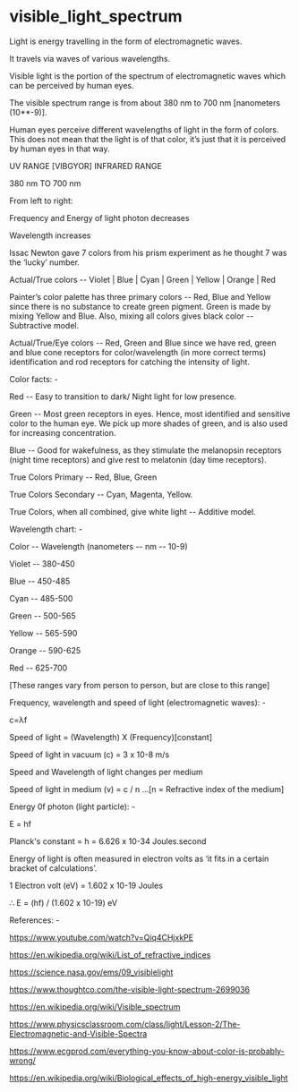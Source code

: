 # visible_light_spectrum


Light is energy travelling in the form of electromagnetic waves.

It travels via waves of various wavelengths.

Visible light is the portion of the spectrum of electromagnetic waves which can be perceived by human eyes.

The visible spectrum range is from about 380 nm to 700 nm [nanometers (10**-9)].

Human eyes perceive different wavelengths of light in the form of colors. This does not mean that the light is of that color, it’s just that it is perceived by human eyes in that way.

UV RANGE [VIBGYOR] INFRARED RANGE 

380 nm TO 700 nm

From left to right:

Frequency and Energy of light photon decreases

Wavelength increases


Issac Newton gave 7 colors from his prism experiment as he thought 7 was the ‘lucky’ number.

Actual/True colors -- Violet | Blue | Cyan | Green | Yellow | Orange | Red

Painter’s color palette has three primary colors -- Red, Blue and Yellow since there is no substance to create green pigment. Green is made by mixing Yellow and Blue. Also, mixing all colors gives black color -- Subtractive model.

Actual/True/Eye colors -- Red, Green and Blue since we have red, green and blue cone receptors for color/wavelength (in more correct terms) identification and rod receptors for catching the intensity of light.

Color facts: -

Red -- Easy to transition to dark/ Night light for low presence.

Green -- Most green receptors in eyes. Hence, most identified and sensitive color to the human eye. We pick up more shades of green, and is also used for 
increasing concentration.

Blue -- Good for wakefulness, as they stimulate the melanopsin receptors (night time receptors) and give rest to melatonin (day time receptors).

True Colors Primary -- Red, Blue, Green

True Colors Secondary -- Cyan, Magenta, Yellow.

True Colors, when all combined, give white light -- Additive model.

Wavelength chart: -

Color -- Wavelength (nanometers -- nm -- 10-9)

Violet -- 380-450

Blue -- 450-485

Cyan -- 485-500

Green -- 500-565

Yellow  -- 565-590

Orange -- 590-625

Red -- 625-700

[These ranges vary from person to person, but are close to this range]

Frequency, wavelength and speed of light (electromagnetic waves): -

c=λf

Speed of light = (Wavelength) X (Frequency)[constant]

Speed of light in vacuum (c) = 3 x 10-8 m/s

Speed and Wavelength of light changes per medium

Speed of light in medium (v) = c / n …[n = Refractive index of the medium]

Energy 0f photon (light particle): -

E = hf

Planck's constant = h = 6.626 x 10-34 Joules.second

Energy of light is often measured in electron volts as ‘it fits in a certain bracket of calculations’.

1 Electron volt (eV) = 1.602 x 10-19 Joules

∴ E = (hf) / (1.602 x 10-19) eV



References: -

https://www.youtube.com/watch?v=Qiq4CHjxkPE

https://en.wikipedia.org/wiki/List_of_refractive_indices

https://science.nasa.gov/ems/09_visiblelight

https://www.thoughtco.com/the-visible-light-spectrum-2699036

https://en.wikipedia.org/wiki/Visible_spectrum

https://www.physicsclassroom.com/class/light/Lesson-2/The-Electromagnetic-and-Visible-Spectra

https://www.ecgprod.com/everything-you-know-about-color-is-probably-wrong/

https://en.wikipedia.org/wiki/Biological_effects_of_high-energy_visible_light




